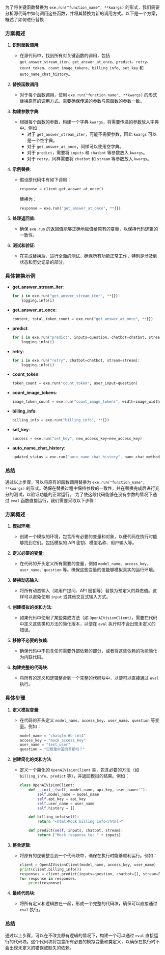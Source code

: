 为了将关键函数替换为 `exe.run("function_name", **kwargs)` 的形式，我们需要分析源代码中如何调用这些函数，并将其替换为新的调用方式。以下是一个方案，概述了如何进行替换：

### 方案概述

1. **识别函数调用**:
   - 在源代码中，找到所有对关键函数的调用，包括 `get_answer_stream_iter`、`get_answer_at_once`、`predict`、`retry`、`count_token`、`count_image_tokens`、`billing_info`、`set_key` 和 `auto_name_chat_history`。

2. **替换函数调用**:
   - 对于每个函数调用，使用 `exe.run("function_name", **kwargs)` 的形式替换原有的调用方式。需要确保传递的参数与原函数的参数一致。

3. **构建参数字典**:
   - 根据每个函数的参数，构建一个字典 `kwargs`，将需要传递的参数放入字典中。例如：
     - 对于 `get_answer_stream_iter`，可能不需要参数，因此 `kwargs` 可以是一个空字典。
     - 对于 `get_answer_at_once`，同样可以使用空字典。
     - 对于 `predict`，需要将 `inputs` 和 `chatbot` 等参数放入 `kwargs`。
     - 对于 `retry`，同样需要将 `chatbot` 和 `stream` 等参数放入 `kwargs`。

4. **示例替换**:
   - 假设原代码中有如下调用：
     ```python
     response = client.get_answer_at_once()
     ```
     替换为：
     ```python
     response = exe.run("get_answer_at_once", **{})
     ```

5. **处理返回值**:
   - 确保 `exe.run` 的返回值能够正确地赋值给原有的变量，以保持代码逻辑的一致性。

6. **测试和验证**:
   - 在完成替换后，进行全面的测试，确保所有功能正常工作，特别是涉及到状态和历史记录的部分。

### 具体替换示例

- **get_answer_stream_iter**:
  ```python
  for i in exe.run("get_answer_stream_iter", **{}):
      logging.info(i)
  ```

- **get_answer_at_once**:
  ```python
  content, total_token_count = exe.run("get_answer_at_once", **{})
  ```

- **predict**:
  ```python
  for i in exe.run("predict", inputs=question, chatbot=chatbot, stream=stream):
      logging.info(i)
  ```

- **retry**:
  ```python
  for i in exe.run("retry", chatbot=chatbot, stream=stream):
      logging.info(i)
  ```

- **count_token**:
  ```python
  token_count = exe.run("count_token", user_input=question)
  ```

- **count_image_tokens**:
  ```python
  image_token_count = exe.run("count_image_tokens", width=image_width, height=image_height)
  ```

- **billing_info**:
  ```python
  billing_info = exe.run("billing_info", **{})
  ```

- **set_key**:
  ```python
  success = exe.run("set_key", new_access_key=new_access_key)
  ```

- **auto_name_chat_history**:
  ```python
  updated_status = exe.run("auto_name_chat_history", name_chat_method=name_chat_method, user_question=user_question, single_turn_checkbox=single_turn_checkbox)
  ```

### 总结

通过以上步骤，可以将原有的函数调用替换为 `exe.run("function_name", **kwargs)` 的形式。确保在替换过程中保持参数的一致性，并在替换完成后进行充分的测试，以验证功能的正常运行。
为了使这段代码能够在没有参数的情况下通过 `eval` 函数直接运行，我们需要采取以下步骤：

### 方案概述

1. **模拟环境**:
   - 创建一个模拟的环境，包含所有必要的变量和对象，以便代码在执行时能够找到它们。包括模拟的 API 密钥、模型名称、用户输入等。

2. **定义必要的变量**:
   - 在代码的开头定义所有需要的变量，例如 `model_name`、`access_key`、`user_name`、`question` 等。确保这些变量的值能够模拟真实的运行环境。

3. **替换动态输入**:
   - 将所有动态输入（如用户提问、API 密钥等）替换为预定义的静态值。这样可以避免使用 `input` 或其他交互式输入方式。

4. **创建模拟的类和方法**:
   - 如果代码中使用了某些类或方法（如 `OpenAIVisionClient`），需要在代码中定义这些类和方法的简化版本，以便在 `eval` 执行时不会出现未定义的错误。

5. **移除不必要的依赖**:
   - 确保代码中不包含任何需要外部依赖的部分，或者将这些依赖的功能简化为内联代码。

6. **构建完整的代码块**:
   - 将所有的定义和逻辑整合到一个完整的代码块中，以便可以直接通过 `eval` 执行。

### 具体步骤

1. **定义模拟变量**:
   - 在代码的开头定义 `model_name`、`access_key`、`user_name`、`question` 等变量。例如：
     ```python
     model_name = "chatglm-6b-int4"
     access_key = "mock_access_key"
     user_name = "test_user"
     question = "巴黎是中国的首都吗？"
     ```

2. **创建简化的类和方法**:
   - 定义一个简化的 `OpenAIVisionClient` 类，包含必要的方法（如 `billing_info`、`predict` 等），并返回模拟的结果。例如：
     ```python
     class OpenAIVisionClient:
         def __init__(self, model_name, api_key, user_name=""):
             self.model_name = model_name
             self.api_key = api_key
             self.user_name = user_name
             self.history = []

         def billing_info(self):
             return "<html>Mock billing info</html>"

         def predict(self, inputs, chatbot, stream):
             return ["Mock response to: " + inputs]
     ```

3. **整合逻辑**:
   - 将原有的逻辑整合到一个代码块中，确保在执行时能够顺利运行。例如：
     ```python
     client = OpenAIVisionClient(model_name, access_key, user_name)
     print(client.billing_info())
     responses = client.predict(inputs=question, chatbot=[], stream=False)
     for response in responses:
         print(response)
     ```

4. **最终代码块**:
   - 将所有定义和逻辑放在一起，形成一个完整的代码块，确保可以直接通过 `eval` 执行。

### 总结

通过以上步骤，可以在不改变原有逻辑的情况下，构建一个可以通过 `eval` 直接运行的代码块。这个代码块将包含所有必要的模拟变量和类定义，以确保在执行时不会出现未定义的错误或缺失的依赖。